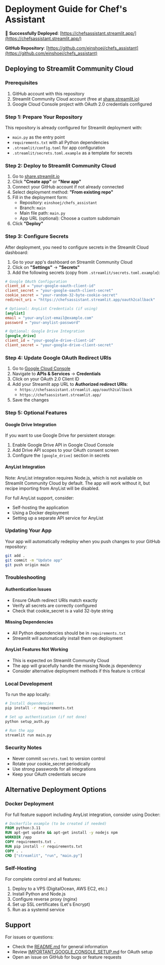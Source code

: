 # Deployment Guide for Chef's Assistant

🎉 **Successfully Deployed**: [https://chefsassistant.streamlit.app/](https://chefsassistant.streamlit.app/)

**GitHub Repository**: [https://github.com/einshoej/chefs_assistant](https://github.com/einshoej/chefs_assistant)

## Deploying to Streamlit Community Cloud

### Prerequisites

1. GitHub account with this repository
2. Streamlit Community Cloud account (free at [share.streamlit.io](https://share.streamlit.io))
3. Google Cloud Console project with OAuth 2.0 credentials configured

### Step 1: Prepare Your Repository

This repository is already configured for Streamlit deployment with:
- `main.py` as the entry point
- `requirements.txt` with all Python dependencies
- `.streamlit/config.toml` for app configuration
- `.streamlit/secrets.toml.example` as a template for secrets

### Step 2: Deploy to Streamlit Community Cloud

1. Go to [share.streamlit.io](https://share.streamlit.io)
2. Click **"Create app"** or **"New app"**
3. Connect your GitHub account if not already connected
4. Select deployment method: **"From existing repo"**
5. Fill in the deployment form:
   - Repository: `einshoej/chefs_assistant`
   - Branch: `main`
   - Main file path: `main.py`
   - App URL (optional): Choose a custom subdomain
6. Click **"Deploy"**

### Step 3: Configure Secrets

After deployment, you need to configure secrets in the Streamlit Cloud dashboard:

1. Go to your app's dashboard on Streamlit Community Cloud
2. Click on **"Settings"** → **"Secrets"**
3. Add the following secrets (copy from `.streamlit/secrets.toml.example`):

```toml
# Google OAuth Configuration
client_id = "your-google-oauth-client-id"
client_secret = "your-google-oauth-client-secret"
cookie_secret = "your-random-32-byte-cookie-secret"
redirect_uri = "https://chefsassistant.streamlit.app/oauth2callback"

# Optional: AnyList Credentials (if using)
[anylist]
email = "your-anylist-email@example.com"
password = "your-anylist-password"

# Optional: Google Drive Integration
[google_drive]
client_id = "your-google-drive-client-id"
client_secret = "your-google-drive-client-secret"
```

### Step 4: Update Google OAuth Redirect URIs

1. Go to [Google Cloud Console](https://console.cloud.google.com)
2. Navigate to **APIs & Services** → **Credentials**
3. Click on your OAuth 2.0 Client ID
4. Add your Streamlit app URL to **Authorized redirect URIs**:
   - `https://chefsassistant.streamlit.app/oauth2callback`
   - `https://chefsassistant.streamlit.app/`
5. Save the changes

### Step 5: Optional Features

#### Google Drive Integration

If you want to use Google Drive for persistent storage:

1. Enable Google Drive API in Google Cloud Console
2. Add Drive API scopes to your OAuth consent screen
3. Configure the `[google_drive]` section in secrets

#### AnyList Integration

Note: AnyList integration requires Node.js, which is not available on Streamlit Community Cloud by default. The app will work without it, but recipe importing from AnyList will be disabled.

For full AnyList support, consider:
- Self-hosting the application
- Using a Docker deployment
- Setting up a separate API service for AnyList

### Updating Your App

Your app will automatically redeploy when you push changes to your GitHub repository:

```bash
git add .
git commit -m "Update app"
git push origin main
```

### Troubleshooting

#### Authentication Issues
- Ensure OAuth redirect URIs match exactly
- Verify all secrets are correctly configured
- Check that cookie_secret is a valid 32-byte string

#### Missing Dependencies
- All Python dependencies should be in `requirements.txt`
- Streamlit will automatically install them on deployment

#### AnyList Features Not Working
- This is expected on Streamlit Community Cloud
- The app will gracefully handle the missing Node.js dependency
- Consider alternative deployment methods if this feature is critical

### Local Development

To run the app locally:

```bash
# Install dependencies
pip install -r requirements.txt

# Set up authentication (if not done)
python setup_auth.py

# Run the app
streamlit run main.py
```

### Security Notes

- Never commit `secrets.toml` to version control
- Rotate your cookie_secret periodically
- Use strong passwords for all integrations
- Keep your OAuth credentials secure

## Alternative Deployment Options

### Docker Deployment

For full feature support including AnyList integration, consider using Docker:

```dockerfile
# Dockerfile example (to be created if needed)
FROM python:3.11
RUN apt-get update && apt-get install -y nodejs npm
WORKDIR /app
COPY requirements.txt .
RUN pip install -r requirements.txt
COPY . .
CMD ["streamlit", "run", "main.py"]
```

### Self-Hosting

For complete control and all features:
1. Deploy to a VPS (DigitalOcean, AWS EC2, etc.)
2. Install Python and Node.js
3. Configure reverse proxy (nginx)
4. Set up SSL certificates (Let's Encrypt)
5. Run as a systemd service

## Support

For issues or questions:
- Check the [README.md](README.md) for general information
- Review [IMPORTANT_GOOGLE_CONSOLE_SETUP.md](IMPORTANT_GOOGLE_CONSOLE_SETUP.md) for OAuth setup
- Open an issue on GitHub for bugs or feature requests
